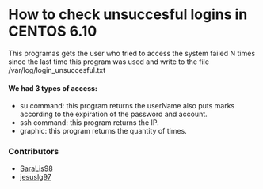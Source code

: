 # How to check unsuccesful logins in CENTOS 6.10
This programas gets the user who tried to access the system failed N times since the last time this program was used and write to the file /var/log/login_unsuccesful.txt
#### We had 3 types of access:
* su command: this program returns the userName also puts marks according to the expiration of the password and account.
* ssh command: this program returns the IP.
* graphic: this program returns the quantity of times.

### Contributors
* [SaraLis98](https://github.com/SaraLis98)
* [jesuslg97](https://github.com/jesuslg97)
